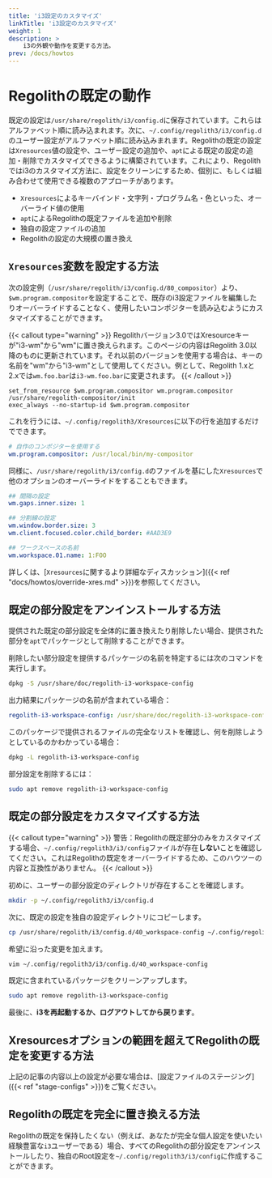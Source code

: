 ```yaml
---
title: 'i3設定のカスタマイズ'
linkTitle: 'i3設定のカスタマイズ'
weight: 1
description: >
    i3の外観や動作を変更する方法。
prev: /docs/howtos
---
```


# Regolithの既定の動作

既定の設定は`/usr/share/regolith/i3/config.d`に保存されています。これらはアルファベット順に読み込まれます。次に、`~/.config/regolith3/i3/config.d`のユーザー設定がアルファベット順に読み込みまれます。Regolithの既定の設定は`Xresources`値の設定や、ユーザー設定の追加や、`apt`による既定の設定の追加・削除でカスタマイズできるように構築されています。これにより、Regolithではi3のカスタマイズ方法に、設定をクリーンにするため、個別に、もしくは組み合わせて使用できる複数のアプローチがあります。

-   `Xresources`によるキーバインド・文字列・プログラム名・色といった、オーバーライド値の使用
-   `apt`によるRegolithの既定ファイルを追加や削除
-   独自の設定ファイルの追加
-   Regolithの設定の大規模の置き換え

## `Xresources`変数を設定する方法

次の設定例（`/usr/share/regolith/i3/config.d/80_compositor`）より、`$wm.program.compositor`を設定することで、既存のi3設定ファイルを編集したりオーバーライドすることなく、使用したいコンポジターを読み込むようにカスタマイズすることができます。

{{< callout type="warning" >}}
Regolithバージョン3.0ではXresourceキーが"i3-wm"から"wm"に置き換えられます。このページの内容はRegolith 3.0以降のものに更新されています。それ以前のバージョンを使用する場合は、キーの名前を"wm"から"i3-wm"として使用してください。例として、Regolith 1.xと2.xでは`wm.foo.bar`は`i3-wm.foo.bar`に変更されます。
{{< /callout >}}

```text {filename="/usr/share/regolith/i3/config.d/80_compositor"}
set_from_resource $wm.program.compositor wm.program.compositor /usr/share/regolith-compositor/init
exec_always --no-startup-id $wm.program.compositor
```

これを行うには、`~/.config/regolith3/Xresources`に以下の行を追加するだけでできます。

```yaml {filename="~/.config/regolith3/Xresources"}
# 自作のコンポジターを使用する
wm.program.compositor: /usr/local/bin/my-compositor
```

同様に、`/usr/share/regolith/i3/config.d`のファイルを基にした`Xresources`で他のオプションのオーバーライドをすることもできます。

```yaml {filename="~/.config/regolith3/Xresources"}
## 間隔の設定
wm.gaps.inner.size: 1

## 分割線の設定
wm.window.border.size: 3
wm.client.focused.color.child_border: #AAD3E9

## ワークスペースの名前
wm.workspace.01.name: 1:FOO
```

詳しくは、[`Xresources`に関するより詳細なディスカッション]({{< ref "docs/howtos/override-xres.md" >}})を参照してください。

## 既定の部分設定をアンインストールする方法

提供された既定の部分設定を全体的に置き換えたり削除したい場合、提供された部分を`apt`でパッケージとして削除することができます。

削除したい部分設定を提供するパッケージの名前を特定するには次のコマンドを実行します。

```bash
dpkg -S /usr/share/doc/regolith-i3-workspace-config
```

出力結果にパッケージの名前が含まれている場合：

```yaml
regolith-i3-workspace-config: /usr/share/doc/regolith-i3-workspace-config
```

このパッケージで提供されるファイルの完全なリストを確認し、何を削除しようとしているのかわかっている場合：

```bash
dpkg -L regolith-i3-workspace-config
```

部分設定を削除するには：

```bash
sudo apt remove regolith-i3-workspace-config
```

## 既定の部分設定をカスタマイズする方法

{{< callout type="warning" >}}
警告：Regolithの既定部分のみをカスタマイズする場合、`~/.config/regolith3/i3/config`ファイルが存在**しない**ことを確認してください。これはRegolithの既定をオーバーライドするため、このハウツーの内容と互換性がありません。
{{< /callout >}}

初めに、ユーザーの部分設定のディレクトリが存在することを確認します。

```bash
mkdir -p ~/.config/regolith3/i3/config.d
```

次に、既定の設定を独自の設定ディレクトリにコピーします。

```bash
cp /usr/share/regolith/i3/config.d/40_workspace-config ~/.config/regolith3/i3/config.d/
```

希望に沿った変更を加えます。

```bash
vim ~/.config/regolith3/i3/config.d/40_workspace-config
```

既定に含まれているパッケージをクリーンアップします。

```bash
sudo apt remove regolith-i3-workspace-config
```

最後に、**i3を再起動するか、ログアウトしてから戻ります**。

## Xresourcesオプションの範囲を超えてRegolithの既定を変更する方法

上記の記事の内容以上の設定が必要な場合は、[設定ファイルのステージング]({{< ref "stage-configs" >}})をご覧ください。

## Regolithの既定を完全に置き換える方法

Regolithの既定を保持したくない（例えば、あなたが完全な個人設定を使いたい経験豊富な`i3`ユーザーである）場合、すべてのRegolithの部分設定をアンインストールしたり、独自のRoot設定を`~/.config/regolith3/i3/config`に作成することができます。
